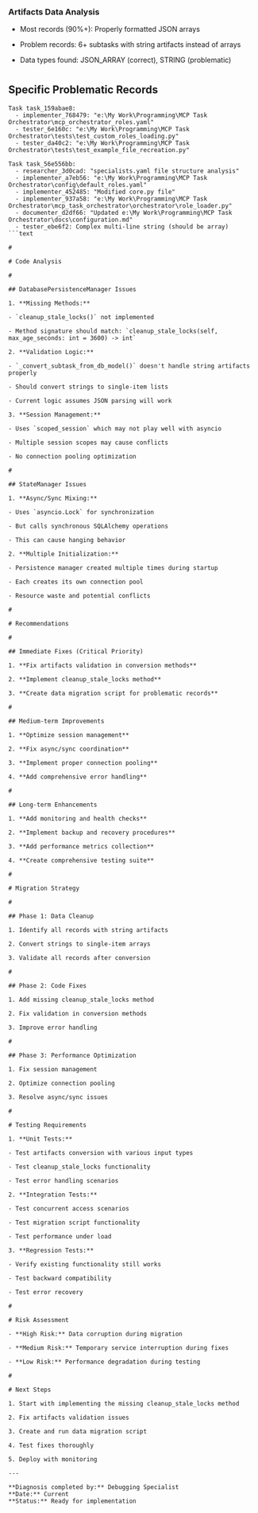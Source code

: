 

### Artifacts Data Analysis

- Most records (90%+): Properly formatted JSON arrays

- Problem records: 6+ subtasks with string artifacts instead of arrays

- Data types found: JSON_ARRAY (correct), STRING (problematic)

#

## Specific Problematic Records

```text
Task task_159abae8:
  - implementer_768479: "e:\My Work\Programming\MCP Task Orchestrator\mcp_orchestrator_roles.yaml"
  - tester_6e160c: "e:\My Work\Programming\MCP Task Orchestrator\tests\test_custom_roles_loading.py"
  - tester_da40c2: "e:\My Work\Programming\MCP Task Orchestrator\tests\test_example_file_recreation.py"

Task task_56e556bb:
  - researcher_3d0cad: "specialists.yaml file structure analysis"
  - implementer_a7eb56: "e:\My Work\Programming\MCP Task Orchestrator\config\default_roles.yaml"
  - implementer_452485: "Modified core.py file"
  - implementer_937a58: "e:\My Work\Programming\MCP Task Orchestrator\mcp_task_orchestrator\orchestrator\role_loader.py"
  - documenter_d2df66: "Updated e:\My Work\Programming\MCP Task Orchestrator\docs\configuration.md"
  - tester_ebe6f2: Complex multi-line string (should be array)
```text

#

# Code Analysis

#

## DatabasePersistenceManager Issues

1. **Missing Methods:**

- `cleanup_stale_locks()` not implemented

- Method signature should match: `cleanup_stale_locks(self, max_age_seconds: int = 3600) -> int`

2. **Validation Logic:**

- `_convert_subtask_from_db_model()` doesn't handle string artifacts properly

- Should convert strings to single-item lists

- Current logic assumes JSON parsing will work

3. **Session Management:**

- Uses `scoped_session` which may not play well with asyncio

- Multiple session scopes may cause conflicts

- No connection pooling optimization

#

## StateManager Issues

1. **Async/Sync Mixing:**

- Uses `asyncio.Lock` for synchronization

- But calls synchronous SQLAlchemy operations

- This can cause hanging behavior

2. **Multiple Initialization:**

- Persistence manager created multiple times during startup

- Each creates its own connection pool

- Resource waste and potential conflicts

#

# Recommendations

#

## Immediate Fixes (Critical Priority)

1. **Fix artifacts validation in conversion methods**

2. **Implement cleanup_stale_locks method**

3. **Create data migration script for problematic records**

#

## Medium-term Improvements

1. **Optimize session management**

2. **Fix async/sync coordination**

3. **Implement proper connection pooling**

4. **Add comprehensive error handling**

#

## Long-term Enhancements

1. **Add monitoring and health checks**

2. **Implement backup and recovery procedures**

3. **Add performance metrics collection**

4. **Create comprehensive testing suite**

#

# Migration Strategy

#

## Phase 1: Data Cleanup

1. Identify all records with string artifacts

2. Convert strings to single-item arrays

3. Validate all records after conversion

#

## Phase 2: Code Fixes

1. Add missing cleanup_stale_locks method

2. Fix validation in conversion methods

3. Improve error handling

#

## Phase 3: Performance Optimization

1. Fix session management

2. Optimize connection pooling

3. Resolve async/sync issues

#

# Testing Requirements

1. **Unit Tests:**

- Test artifacts conversion with various input types

- Test cleanup_stale_locks functionality

- Test error handling scenarios

2. **Integration Tests:**

- Test concurrent access scenarios

- Test migration script functionality

- Test performance under load

3. **Regression Tests:**

- Verify existing functionality still works

- Test backward compatibility

- Test error recovery

#

# Risk Assessment

- **High Risk:** Data corruption during migration

- **Medium Risk:** Temporary service interruption during fixes

- **Low Risk:** Performance degradation during testing

#

# Next Steps

1. Start with implementing the missing cleanup_stale_locks method

2. Fix artifacts validation issues

3. Create and run data migration script

4. Test fixes thoroughly

5. Deploy with monitoring

---

**Diagnosis completed by:** Debugging Specialist  
**Date:** Current  
**Status:** Ready for implementation
